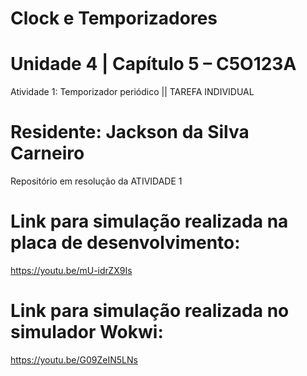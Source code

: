 # Clock e Temporizadores
# Unidade 4 | Capítulo 5 – C5O123A 

Atividade 1: Temporizador periódico  || TAREFA INDIVIDUAL


# Residente: Jackson da Silva Carneiro

Repositório em resolução da ATIVIDADE 1

# Link para simulação realizada na placa de desenvolvimento:
https://youtu.be/mU-idrZX9Is

# Link para simulação realizada no simulador Wokwi:
https://youtu.be/G09ZeIN5LNs
